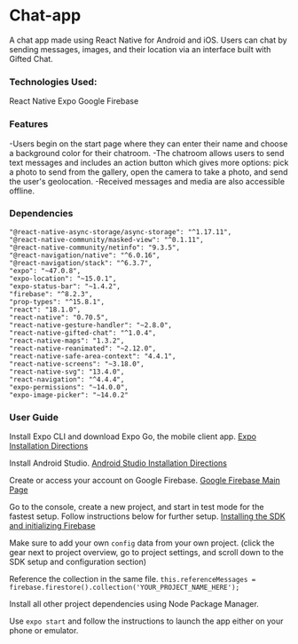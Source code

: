 # Chat-app
A chat app made using React Native for Android and iOS.
Users can chat by sending messages, images, and their location via an interface built with Gifted Chat. 

### Technologies Used:
  React Native
  Expo
  Google Firebase

### Features
  -Users begin on the start page where they can enter their name and choose a background color for their chatroom. 
  -The chatroom allows users to send text messages and includes an action button which gives more options: pick a photo to send from the gallery, open the camera to take a photo, and send the user's geolocation. 
  -Received messages and media are also accessible offline. 

### Dependencies
    "@react-native-async-storage/async-storage": "^1.17.11",
    "@react-native-community/masked-view": "^0.1.11",
    "@react-native-community/netinfo": "9.3.5",
    "@react-navigation/native": "^6.0.16",
    "@react-navigation/stack": "^6.3.7",
    "expo": "~47.0.8",
    "expo-location": "~15.0.1",
    "expo-status-bar": "~1.4.2",
    "firebase": "^8.2.3",
    "prop-types": "^15.8.1",
    "react": "18.1.0",
    "react-native": "0.70.5",
    "react-native-gesture-handler": "~2.8.0",
    "react-native-gifted-chat": "^1.0.4",
    "react-native-maps": "1.3.2",
    "react-native-reanimated": "~2.12.0",
    "react-native-safe-area-context": "4.4.1",
    "react-native-screens": "~3.18.0",
    "react-native-svg": "13.4.0",
    "react-navigation": "^4.4.4",
    "expo-permissions": "~14.0.0",
    "expo-image-picker": "~14.0.2"

### User Guide
  Install Expo CLI and download Expo Go, the mobile client app.
  [Expo Installation Directions](https://docs.expo.dev/get-started/installation/#expo-cli)

  Install Android Studio. 
  [Android Studio Installation Directions](https://developer.android.com/studio/install)

  Create or access your account on Google Firebase. 
  [Google Firebase Main Page](https://firebase.google.com/)

  Go to the console, create a new project, and start in test mode for the fastest setup. Follow instructions below for further setup. 
  [Installing the SDK and initializing Firebase](https://firebase.google.com/docs/web/setup)

  Make sure to add your own `config` data from your own project. (click the gear next to project overview, go to project settings, and scroll down to the SDK setup and configuration section)
  
  Reference the collection in the same file. 
  `this.referenceMessages = firebase.firestore().collection('YOUR_PROJECT_NAME_HERE');`
  
  Install all other project dependencies using Node Package Manager.

  Use `expo start` and follow the instructions to launch the app either on your phone or emulator. 